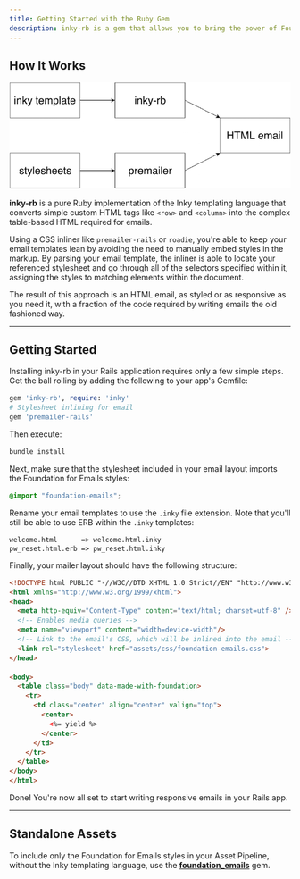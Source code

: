 ```yaml
---
title: Getting Started with the Ruby Gem
description: inky-rb is a gem that allows you to bring the power of Foundation for Emails into your Rails apps. It can be embedded into the Asset Pipeline, combining with a CSS inliner to let you generate awesomely responsive HTML emails that work across various clients.
---
```


## How It Works

![inky_gem_diagram.png](../assets/img/inky_gem_diagram.png)

**inky-rb** is a pure Ruby implementation of the Inky templating language that converts simple custom HTML tags like `<row>` and `<column>` into the complex table-based HTML required for emails.

Using a CSS inliner like `premailer-rails` or `roadie`, you're able to keep your email templates lean by avoiding the need to manually embed styles in the markup. By parsing your email template, the inliner is able to locate your referenced stylesheet and go through all of the selectors specified within it, assigning the styles to matching elements within the document.

The result of this approach is an HTML email, as styled or as responsive as you need it, with a fraction of the code required by writing emails the old fashioned way.

---

## Getting Started

Installing inky-rb in your Rails application requires only a few simple steps. Get the ball rolling by adding the following to your app's Gemfile:

```ruby
gem 'inky-rb', require: 'inky'
# Stylesheet inlining for email
gem 'premailer-rails'
```

Then execute:

```bash
bundle install
```

Next, make sure that the stylesheet included in your email layout imports the Foundation for Emails styles:

```scss
@import "foundation-emails";
```

Rename your email templates to use the `.inky` file extension. Note that you'll still be able to use ERB within the `.inky` templates:

```
welcome.html      => welcome.html.inky
pw_reset.html.erb => pw_reset.html.inky
```

Finally, your mailer layout should have the following structure:

```html
<!DOCTYPE html PUBLIC "-//W3C//DTD XHTML 1.0 Strict//EN" "http://www.w3.org/TR/xhtml1/DTD/xhtml1-strict.dtd">
<html xmlns="http://www.w3.org/1999/xhtml">
<head>
  <meta http-equiv="Content-Type" content="text/html; charset=utf-8" />
  <!-- Enables media queries -->
  <meta name="viewport" content="width=device-width"/>
  <!-- Link to the email's CSS, which will be inlined into the email -->
  <link rel="stylesheet" href="assets/css/foundation-emails.css">
</head>

<body>
  <table class="body" data-made-with-foundation>
    <tr>
      <td class="center" align="center" valign="top">
        <center>
          <%= yield %>
        </center>
      </td>
    </tr>
  </table>
</body>
</html>
```

Done! You're now all set to start writing responsive emails in your Rails app.

---

## Standalone Assets

To include only the Foundation for Emails styles in your Asset Pipeline, without the Inky templating language, use the [**foundation_emails**](https://github.com/zurb/foundation-emails/#using-the-ruby-gem) gem.
